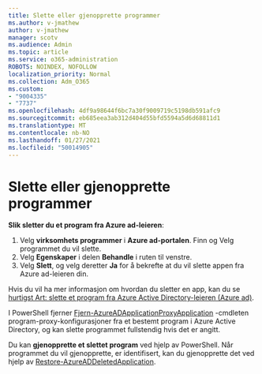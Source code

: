```yaml
---
title: Slette eller gjenopprette programmer
ms.author: v-jmathew
author: v-jmathew
manager: scotv
ms.audience: Admin
ms.topic: article
ms.service: o365-administration
ROBOTS: NOINDEX, NOFOLLOW
localization_priority: Normal
ms.collection: Adm_O365
ms.custom:
- "9004335"
- "7737"
ms.openlocfilehash: 4df9a98644f6bc7a30f9009719c5198db591afc9
ms.sourcegitcommit: eb685eea3ab312d404d55bfd5594a5d6d68811d1
ms.translationtype: MT
ms.contentlocale: nb-NO
ms.lasthandoff: 01/27/2021
ms.locfileid: "50014905"
---
```

# <a name="delete-or-restore-applications"></a>Slette eller gjenopprette programmer

**Slik sletter du et program fra Azure ad-leieren**:

1. Velg **virksomhets programmer** i **Azure ad-portalen**. Finn og Velg programmet du vil slette.
2. Velg **Egenskaper** i delen **Behandle** i ruten til venstre.
3. Velg **Slett**, og velg deretter **Ja** for å bekrefte at du vil slette appen fra Azure ad-leieren din.

Hvis du vil ha mer informasjon om hvordan du sletter en app, kan du se [hurtigst Art: slette et program fra Azure Active Directory-leieren (Azure ad)](https://docs.microsoft.com/azure/active-directory/manage-apps/delete-application-portal#delete-an-application-from-your-azure-ad-tenant).

I PowerShell fjerner [Fjern-AzureADApplicationProxyApplication](https://docs.microsoft.com/powershell/module/azuread/remove-azureadapplicationproxyapplication) -cmdleten program-proxy-konfigurasjoner fra et bestemt program i Azure Active Directory, og kan slette programmet fullstendig hvis det er angitt.

Du kan **gjenopprette et slettet program** ved hjelp av PowerShell. Når programmet du vil gjenopprette, er identifisert, kan du gjenopprette det ved hjelp av [Restore-AzureADDeletedApplication](https://docs.microsoft.com/powershell/module/azuread/restore-azureaddeletedapplication).
